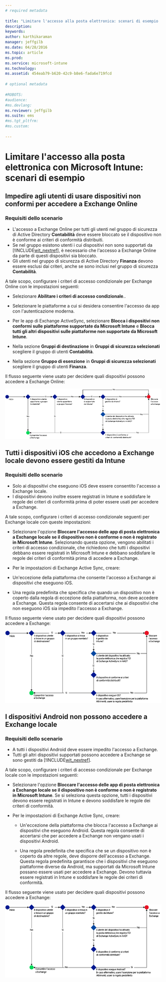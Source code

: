 ```yaml
---
# required metadata

title: "Limitare l'accesso alla posta elettronica: scenari di esempio | Microsoft Intune"
description:
keywords:
author: karthikaraman
manager: jeffgilb
ms.date: 04/28/2016
ms.topic: article
ms.prod:
ms.service: microsoft-intune
ms.technology:
ms.assetid: 454eab79-b620-42c9-b8e6-fada6e719fcd

# optional metadata

#ROBOTS:
#audience:
#ms.devlang:
ms.reviewer: jeffgilb
ms.suite: ems
#ms.tgt_pltfrm:
#ms.custom:

---
```


# Limitare l'accesso alla posta elettronica con Microsoft Intune: scenari di esempio

## Impedire agli utenti di usare dispositivi non conformi per accedere a Exchange Online
### Requisiti dello scenario
- L'accesso a Exchange Online per tutti gli utenti nel gruppo di sicurezza di Active Directory **Contabilità** deve essere bloccato se il dispositivo non è conforme ai criteri di conformità distribuiti.
- Se nel gruppo esistono utenti i cui dispositivi non sono supportati da [!INCLUDE[wit_nextref](../includes/wit_nextref_md.md)], è necessario che l'accesso a Exchange Online da parte di questi dispositivi sia bloccato.
- Gli utenti nel gruppo di sicurezza di Active Directory **Finanza** devono essere esclusi dai criteri, anche se sono inclusi nel gruppo di sicurezza **Contabilità**.

A tale scopo, configurare i criteri di accesso condizionale per Exchange Online con le impostazioni seguenti:

-   Selezionare **Abilitare i criteri di accesso condizionale**..

- Selezionare le piattaforme a cui si desidera consentire l'accesso da app con l'autenticazione moderna.
- Per le app di Exchange ActiveSync, selezionare **Blocca i dispositivi non conformi sulle piattaforme supportate da Microsoft Intune** e **Blocca tutti gli altri dispositivi sulle piattaforme non supportate da Microsoft Intune**.
-   Nella sezione **Gruppi di destinazione** in **Gruppi di sicurezza selezionati** scegliere il gruppo di utenti **Contabilità**.

-   Nella sezione **Gruppo di esenzione** in **Gruppi di sicurezza selezionati** scegliere il gruppo di utenti **Finanza**.


Il flusso seguente viene usato per decidere quali dispositivi possono accedere a Exchange Online:

![Flusso di accesso dei dispositivi](./media/ConditionalAccess8-5.png)

## Tutti i dispositivi iOS che accedono a Exchange locale devono essere gestiti da Intune
### Requisiti dello scenario
- Solo ai dispositivi che eseguono iOS deve essere consentito l'accesso a Exchange locale.
- I dispositivi devono inoltre essere registrati in Intune e soddisfare le regole dei criteri di conformità prima di poter essere usati per accedere a Exchange.

A tale scopo, configurare i criteri di accesso condizionale seguenti per Exchange locale con queste impostazioni:

-   Selezionare l'opzione **Bloccare l'accesso delle app di posta elettronica a Exchange locale se il dispositivo non è conforme o non è registrato in Microsoft Intune**. Selezionando questa opzione, vengono abilitati i criteri di accesso condizionale, che richiedono che tutti i dispositivi debbano essere registrati in Microsoft Intune e debbano soddisfare le regole dei criteri di conformità prima di accedere a Exchange.

-   Per le impostazioni di Exchange Active Sync, creare:

  -   Un'eccezione della piattaforma che consente l'accesso a Exchange ai dispositivi che eseguono iOS.   

  -   Una regola predefinita che specifica che quando un dispositivo non è coperto dalla regola di eccezione della piattaforma, non deve accedere a Exchange. Questa regola consente di accertarsi che ai dispositivi che non eseguono iOS sia impedito l'accesso a Exchange.

Il flusso seguente viene usato per decidere quali dispositivi possono accedere a Exchange:

![Flusso di accesso dei dispositivi](./media/ConditionalAccess8-3.png)

## I dispositivi Android non possono accedere a Exchange locale
### Requisiti dello scenario
- A tutti i dispositivi Android deve essere impedito l'accesso a Exchange.
- Tutti gli altri dispositivi supportati possono accedere a Exchange se sono gestiti da [!INCLUDE[wit_nextref](../includes/wit_nextref_md.md)].

A tale scopo, configurare i criteri di accesso condizionale per Exchange locale con le impostazioni seguenti:

-   Selezionare l'opzione **Bloccare l'accesso delle app di posta elettronica a Exchange locale se il dispositivo non è conforme o non è registrato in Microsoft Intune**. Se si seleziona questa opzione, tutti i dispositivi devono essere registrati in Intune e devono soddisfare le regole dei criteri di conformità.

- Per le impostazioni di Exchange Active Sync, creare:
  -   Un'eccezione della piattaforma che blocca l'accesso a Exchange ai dispositivi che eseguono Android. Questa regola consente di accertarsi che per accedere a Exchange non vengano usati i dispositivi Android.

  -   Una regola predefinita che specifica che se un dispositivo non è coperto da altre regole, deve disporre dell'accesso a Exchange. Questa regola predefinita garantisce che i dispositivi che eseguono piattaforme diverse da Android, ma supportati da Microsoft Intune possano essere usati per accedere a Exchange. Devono tuttavia essere registrati in Intune e soddisfare le regole dei criteri di conformità.

Il flusso seguente viene usato per decidere quali dispositivi possono accedere a Exchange:

![Flusso di accesso dei dispositivi](./media/ConditionalAccess8-4.png)


<!--HONumber=May16_HO1-->


